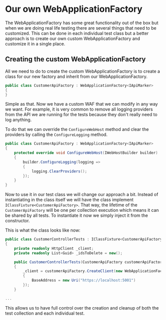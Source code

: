 ﻿---
description: Creating our own WebApplicationFactory
---

# Our own WebApplicationFactory

The WebApplicationFactory has some great functionality out of the box but when we are doing real life testing there are several things that need to be customized.
This can be done in each individual test class but a better approach is to create our own custom WebApplicationFactory and customize it in a single place.

## Creating the custom WebApplicationFactory

All we need to do to create the custom WebApplicationFactory is to create a class for our new factory and inherit from our WebApplicationFactory.

```csharp
public class CustomerApiFactory : WebApplicationFactory<IApiMarker>
{    
}
```

Simple as that. Now we have a custom WAF that we can modify in any way we want. 
For example, it is very common to remove all logging providers from the API we are running for the tests because they don't really need to log anything.

To do that we can override the `ConfigureWebHost` method and clear the providers by calling the `ConfigureLogging` method.

```csharp
public class CustomerApiFactory : WebApplicationFactory<IApiMarker>
{
    protected override void ConfigureWebHost(IWebHostBuilder builder)
    {
        builder.ConfigureLogging(logging =>
        {
            logging.ClearProviders();
        });
    }
}
```

Now to use it in our test class we will change our approach a bit. 
Instead of instantiating in the class itself we will have the class implement `IClassFixture<CustomerApiFactory>`.
That way, the lifetime of the `CustomerApiFactory` will be one per collection execution which means it can be shared by all tests.
To instantiate it now we simply inject it from the constructor.

This is what the class looks like now:

```csharp
public class CustomerControllerTests : IClassFixture<CustomerApiFactory>, IAsyncLifetime
{
    private readonly HttpClient _client;
    private readonly List<Guid> _idsToDelete = new();

    public CustomerControllerTests(CustomerApiFactory customerApiFactory)
    {
        _client = customerApiFactory.CreateClient(new WebApplicationFactoryClientOptions
        {
            BaseAddress = new Uri("https://localhost:5001")
        });
    }

...
```

This allows us to have full control over the creation and cleanup of both the test collection and each individual test.

